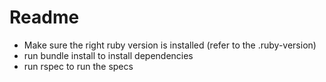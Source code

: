 # Readme

* Make sure the right ruby version is installed (refer to the .ruby-version)
* run bundle install to install dependencies
* run rspec to run the specs